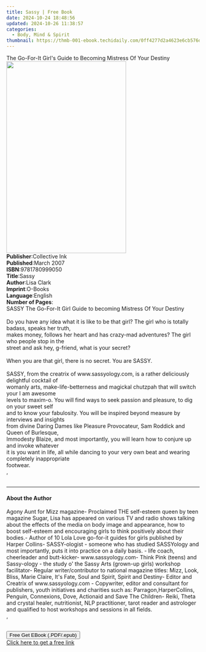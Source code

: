 ```yaml
---
title: Sassy | Free Book
date: 2024-10-24 18:48:56
updated: 2024-10-26 11:38:57
categories:
  - Body, Mind & Spirit
thumbnail: https://thmb-001-ebook.techidaily.com/0ff4277d2a4623e6cb576d215d615d37800663e3335123e4171c67c143d30489.jpg
---
```

<main id="book-container">
  <div class="flex flex-col">
    <div class="book-brief flex-1 py-6 px-4 sm:p-6 md:py-10 md:px-8">
      <!-- brief-->
      <div class="book-brief-main">
        The Go-For-It Girl's Guide to Becoming Mistress Of Your Destiny
      </div>
    </div>
    <div
      class="book-meta-info flex-1 grid gap-4 col-start-1 col-end-3 row-start-1 sm:mb-6 sm:grid-cols-4 lg:gap-6 lg:col-start-2 lg:row-end-6 lg:row-span-6 lg:mb-0"
    >
      <div
        class="book-meta-info-left place-content-center mt-4 p-4 text-sm leading-6 col-start-2 col-span-2 dark:text-slate-400"
      >
        <img
          class="w-full h-500 object-cover rounded-lg sm:h-255 sm:col-span-2 lg:col-span-full"
          src="https://img-001-ebook.techidaily.com/203ceb6dd33b5de2e4682a9bfcf3d1d121fe128ac5d508303ef3a36460d9cdce.jpg"
          alt=""
          width="312"
          height="500"
        />
      </div>
      <div
        class="book-meta-info-right mt-2 col-start-1 row-start-2 col-span-3 self-center"
      >
        <!-- meta data  -->
        <div class="flex flex-col px-4 md:px-8">
          <div class="flex-1">
            <strong>Publisher</strong>:<span class="px-2">Collective Ink</span>
          </div>
          <div class="flex-1">
            <strong>Published</strong>:<span class="px-2">March 2007</span>
          </div>
          <div class="flex-1">
            <strong>ISBN</strong>:<span class="px-2">9781780999050</span>
          </div>
          <div class="flex-1">
            <strong>Title</strong>:<span class="px-2">Sassy</span>
          </div>
          <div class="flex-1">
            <strong>Author</strong>:<span class="px-2">Lisa Clark</span>
          </div>
          <div class="flex-1">
            <strong>Imprint</strong>:<span class="px-2">O-Books</span>
          </div>
          <div class="flex-1">
            <strong>Language</strong>:<span class="px-2">English</span>
          </div>
          <div class="flex-1">
            <strong>Number of Pages</strong>:<span class="px-2"></span>
          </div>
        </div>
      </div>
    </div>
    <div class="book-description flex-1 py-6 px-4 sm:p-6 md:py-10 md:px-8">
      <div class="book-description-main">
        <div accordion-content="" id="description">
          SASSY The Go-For-It Girl Guide to becoming Mistress Of Your Destiny<br /><br />Do
          you have any idea what it is like to be that girl? The girl who is
          totally badass, speaks her truth, <br />makes money, follows her heart
          and has crazy-mad adventures? The girl who people stop in the
          <br />street and ask hey, g-friend, what is your secret?<br /><br />When
          you are that girl, there is no secret. You are SASSY.<br /><br />SASSY,
          from the creatrix of www.sassyology.com, is a rather deliciously
          delightful cocktail of <br />womanly arts, make-life-betterness and
          magickal chutzpah that will switch your I am awesome <br />levels to
          maxim-o. You will find ways to seek passion and pleasure, to dig on
          your sweet self <br />and to know your fabulosity. You will be
          inspired beyond measure by interviews and insights <br />from divine
          Daring Dames like Pleasure Provocateur, Sam Roddick and Queen of
          Burlesque, <br />Immodesty Blaize, and most importantly, you will
          learn how to conjure up and invoke whatever<br />it is you want in
          life, all while dancing to your very own beat and wearing completely
          inappropriate <br />footwear.<br />, <br /><br />
        </div>
        <div class="accordion-fader"></div>
      </div>
    </div>
    <div class="book-excerpts flex-1 py-6 px-4 sm:p-6 md:py-10 md:px-8">
      <!-- excerpts-->
      <div class="book-excerpts-main">
        <hr />
        <h4 class="placeholder placeholder-heading">
          <span>About the Author</span>
        </h4>
        <p>
          Agony Aunt for Mizz magazine- Proclaimed THE self-esteem queen by teen
          magazine Sugar, Lisa has appeared on various TV and radio shows
          talking about the effects of the media on body image and appearance,
          how to boost self-esteem and encouraging girls to think positively
          about their bodies.- Author of 10 Lola Love go-for-it guides for girls
          published by Harper Collins- SASSY-ologist - someone who has studied
          SASSYology and most importantly, puts it into practice on a daily
          basis. - life coach, cheerleader and butt-kicker- www.sassyology.com-
          Think Pink (teens) and Sassy-ology - the study o' the Sassy Arts
          (grown-up girls) workshop facilitator- Regular writer/contributor to
          national magazine titles: Mizz, Look, Bliss, Marie Claire, It's Fate,
          Soul and Spirit, Spirit and Destiny- Editor and Creatrix of
          www.sassyology.com - Copywriter, editor and consultant for publishers,
          youth initiatives and charities such as: Parragon,HarperCollins,
          Penguin, Connexions, Dove, Actionaid and Save The Children- Reiki,
          Theta and crystal healer, nutritionist, NLP practitioner, tarot reader
          and astrologer and qualified to host workshops and sessions in all
          fields.<br />, <br /><br />
        </p>
      </div>
    </div>
    <div
      class="book-about-author flex-1 py-6 px-4 sm:p-6 md:py-10 md:px-8"
    ></div>
    <div class="book-free-get flex-1 py-6 px-4 sm:p-6 md:py-10 md:px-8">
      <button
        id="btn-free-get"
        class="bg-blue-500 hover:bg-blue-700 text-white font-bold py-2 px-4 rounded"
      >
        Free Get EBook (.PDF/.epub)
      </button>
      <div id="countdown-display" class="px-2 text-lg mt-2"></div>
      <a
        id="free-link"
        class="hidden bg-blue-500 hover:bg-blue-700 text-white font-bold py-2 px-4 rounded"
        href="https://www.ebooks.com/en-us/book/1043708/sassy/lisa-clark/"
        target="_blank"
        >Click here to get a free link</a
      >
    </div>
    <script>
      let countdownTime = 0;
      let countdownInterval = null;
      document
        .getElementById('btn-free-get')
        .addEventListener('click', startCountdown);
      function startCountdown() {
        countdownTime = new Date().getTime() + 60000 * 3;
        countdownInterval = setInterval(updateCountdown, 1000);
        document.getElementById('btn-free-get').disabled = true;
        document
          .getElementById('btn-free-get')
          .classList.add('bg-gray-500', 'cursor-not-allowed');
      }
      function updateCountdown() {
        let currentTime = new Date().getTime();
        let timeLeft = countdownTime - currentTime;
        let secondsLeft = Math.floor(timeLeft / 1000);
        document.getElementById('countdown-display').innerHTML =
          `Remaining time: ${secondsLeft} seconds.`;
        if (secondsLeft <= 0) {
          clearInterval(countdownInterval);
          document.getElementById('btn-free-get').classList.add('hidden');
          document.getElementById('free-link').classList.remove('hidden');
          document.getElementById('countdown-display').innerHTML = '';
        }
      }
    </script>
  </div>
</main>
